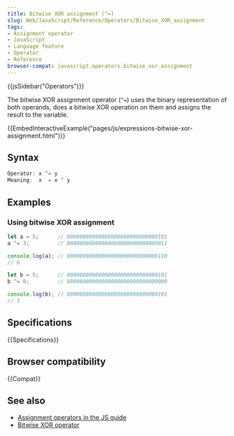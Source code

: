 ```yaml
---
title: Bitwise XOR assignment (^=)
slug: Web/JavaScript/Reference/Operators/Bitwise_XOR_assignment
tags:
- Assignment operator
- JavaScript
- Language feature
- Operator
- Reference
browser-compat: javascript.operators.bitwise_xor_assignment
---
```

{{jsSidebar("Operators")}}

The bitwise XOR assignment operator (`^=`) uses the binary representation of
both operands, does a bitwise XOR operation on them and assigns the result to
the variable.

{{EmbedInteractiveExample("pages/js/expressions-bitwise-xor-assignment.html")}}

## Syntax

```js
Operator: x ^= y
Meaning:  x  = x ^ y
```

## Examples

### Using bitwise XOR assignment

```js
let a = 5;      // 00000000000000000000000000000101
a ^= 3;         // 00000000000000000000000000000011

console.log(a); // 00000000000000000000000000000110
// 6

let b = 5;      // 00000000000000000000000000000101
b ^= 0;         // 00000000000000000000000000000000

console.log(b); // 00000000000000000000000000000101
// 5
```

## Specifications

{{Specifications}}

## Browser compatibility

{{Compat}}

## See also

- [Assignment operators in the JS guide](/en-US/docs/Web/JavaScript/Guide/Expressions_and_Operators#Assignment)
- [Bitwise XOR operator](/en-US/docs/Web/JavaScript/Reference/Operators/Bitwise_XOR)

